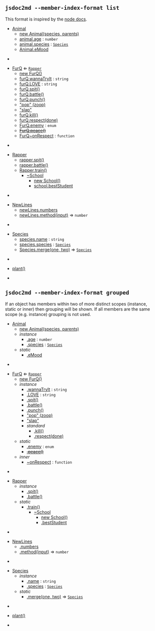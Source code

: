 ## `jsdoc2md --member-index-format list`
This format is inspired by the [node docs](http://nodejs.org/api/).

* [Animal](#Animal)
    * [new Animal(species, parents)](#new_Animal_new)
    * [animal.age](#Animal+age) : <code>number</code>
    * [animal.species](#Animal+species) : <code>[Species](#Species)</code>
    * [Animal.eMood](#Animal.eMood)

-

* [FurQ](#FurQ) ⇐ <code>[Rapper](#Rapper)</code>
    * [new FurQ()](#new_FurQ_new)
    * [furQ.wannaTryIt](#FurQ+wannaTryIt) : <code>string</code>
    * [furQ.LOVE](#FurQ+LOVE) : <code>string</code>
    * [furQ.spit()](#FurQ+spit)
    * [furQ.battle()](#Rapper+battle)
    * [furQ.punch()](#FurQ+punch)
    * ["pop" (zoop)](#FurQ+event_pop)
    * ["slap"](#FurQ+event_slap)
    * [furQ.kill()](#FurQ+kill)
    * [furQ.respect(done)](#FurQ+respect)
    * [FurQ.enemy](#FurQ.enemy) : <code>enum</code>
    * ~~[FurQ.peace()](#FurQ.peace)~~
    * [FurQ~onRespect](#FurQ..onRespect) : <code>function</code>

-

* [Rapper](#Rapper)
    * [rapper.spit()](#Rapper+spit)
    * [rapper.battle()](#Rapper+battle)
    * [Rapper.train()](#Rapper.train)
        * [~School](#Rapper.train..School)
            * [new School()](#new_Rapper.train..School_new)
            * [school.bestStudent](#Rapper.train..School+bestStudent)

-

* [NewLines](#NewLines)
    * [newLines.numbers](#NewLines+numbers)
    * [newLines.method(input)](#NewLines+method) ⇒ <code>number</code>

-

* [Species](#Species)
    * [species.name](#Species+name) : <code>string</code>
    * [species.species](#Species+species) : <code>[Species](#Species)</code>
    * [Species.merge(one, two)](#Species.merge) ⇒ <code>[Species](#Species)</code>

-

* [plant()](#plant)

-


## `jsdoc2md --member-index-format grouped`
If an object has members within two of more distinct scopes (instance, static or inner) then grouping will be shown. If all members are the same scope (e.g. instance) grouping is not used.

* [Animal](#Animal)
    * [new Animal(species, parents)](#new_Animal_new)
    * _instance_
        * [.age](#Animal+age) : <code>number</code>
        * [.species](#Animal+species) : <code>[Species](#Species)</code>
    * _static_
        * [.eMood](#Animal.eMood)

-

* [FurQ](#FurQ) ⇐ <code>[Rapper](#Rapper)</code>
    * [new FurQ()](#new_FurQ_new)
    * _instance_
        * [.wannaTryIt](#FurQ+wannaTryIt) : <code>string</code>
        * [.LOVE](#FurQ+LOVE) : <code>string</code>
        * [.spit()](#FurQ+spit)
        * [.battle()](#Rapper+battle)
        * [.punch()](#FurQ+punch)
        * ["pop" (zoop)](#FurQ+event_pop)
        * ["slap"](#FurQ+event_slap)
        * _standard_
            * [.kill()](#FurQ+kill)
            * [.respect(done)](#FurQ+respect)
    * _static_
        * [.enemy](#FurQ.enemy) : <code>enum</code>
        * ~~[.peace()](#FurQ.peace)~~
    * _inner_
        * [~onRespect](#FurQ..onRespect) : <code>function</code>

-

* [Rapper](#Rapper)
    * _instance_
        * [.spit()](#Rapper+spit)
        * [.battle()](#Rapper+battle)
    * _static_
        * [.train()](#Rapper.train)
            * [~School](#Rapper.train..School)
                * [new School()](#new_Rapper.train..School_new)
                * [.bestStudent](#Rapper.train..School+bestStudent)

-

* [NewLines](#NewLines)
    * [.numbers](#NewLines+numbers)
    * [.method(input)](#NewLines+method) ⇒ <code>number</code>

-

* [Species](#Species)
    * _instance_
        * [.name](#Species+name) : <code>string</code>
        * [.species](#Species+species) : <code>[Species](#Species)</code>
    * _static_
        * [.merge(one, two)](#Species.merge) ⇒ <code>[Species](#Species)</code>

-

* [plant()](#plant)

-

